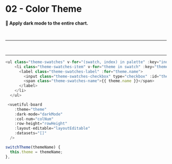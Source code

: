 # 02 - Color Theme

<strong>🎨 Apply dark mode to the entire chart.</strong>

<br>

--------

<br>

<Theme2Example></Theme2Example>

------

```javascript
<ul class="theme-swatches" v-for="(swatch, index) in palette" :key="index">
    <li class="theme-swatches-item" v-for="theme in swatch" :key="theme.name" @click="switchTheme(theme.name)">
      <label class="theme-swatches-label" :for="theme.name">
        <input class="theme-swatches-checkbox" type="checkbox" :id="theme.name" />
        <span class="theme-swatches-name">{{ theme.name }}</span>
      </label>
    </li>
  </ul>
```
```javascript
 <vuetiful-board
    :theme="theme"
    :dark-mode="darkMode"
    :col-num="colNum"
    :row-height="rowHeight"
    :layout-editable="layoutEditable"
    :datasets="[]"
  />
```

```javascript
switchTheme(themeName) {
  this.theme = themeName;
},
```